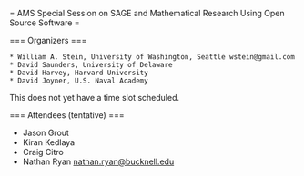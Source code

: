 = AMS Special Session on SAGE and Mathematical Research Using Open Source Software =

=== Organizers ===

    * William A. Stein, University of Washington, Seattle wstein@gmail.com
    * David Saunders, University of Delaware
    * David Harvey, Harvard University
    * David Joyner, U.S. Naval Academy 

This does not yet have a time slot scheduled.

=== Attendees (tentative) ===

 * Jason Grout
 * Kiran Kedlaya
 * Craig Citro
 * Nathan Ryan <nathan.ryan@bucknell.edu>
